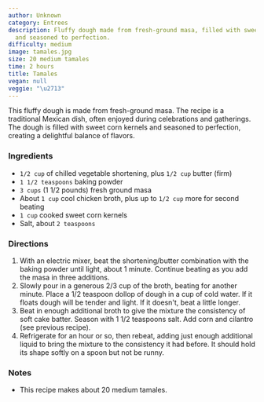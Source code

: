 ```yaml
---
author: Unknown
category: Entrees
description: Fluffy dough made from fresh-ground masa, filled with sweet corn kernels
  and seasoned to perfection.
difficulty: medium
image: tamales.jpg
size: 20 medium tamales
time: 2 hours
title: Tamales
vegan: null
veggie: "\u2713"
---
```


This fluffy dough is made from fresh-ground masa. The recipe is a traditional Mexican dish, often enjoyed during celebrations and gatherings. The dough is filled with sweet corn kernels and seasoned to perfection, creating a delightful balance of flavors.

### Ingredients

* `1/2 cup` of chilled vegetable shortening, plus `1/2 cup` butter (firm)
* `1 1/2 teaspoons` baking powder
* `3 cups` (1 1/2 pounds) fresh ground masa
* About `1 cup` cool chicken broth, plus up to `1/2 cup` more for second beating
* `1 cup` cooked sweet corn kernels
* Salt, about `2 teaspoons`

### Directions

1. With an electric mixer, beat the shortening/butter combination with the baking powder until light, about 1 minute. Continue beating as you add the masa in three additions.
2. Slowly pour in a generous 2/3 cup of the broth, beating for another minute. Place a 1/2 teaspoon dollop of dough in a cup of cold water. If it floats dough will be tender and light. If it doesn't, beat a little longer.
3. Beat in enough additional broth to give the mixture the consistency of soft cake batter. Season with 1 1/2 teaspoons salt. Add corn and cilantro (see previous recipe). 
4. Refrigerate for an hour or so, then rebeat, adding just enough additional liquid to bring the mixture to the consistency it had before. It should hold its shape softly on a spoon but not be runny. 

### Notes

- This recipe makes about 20 medium tamales.


